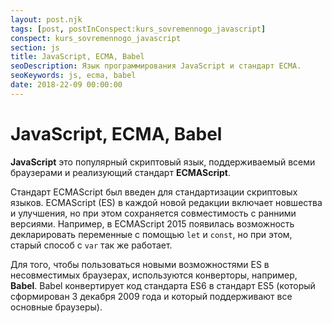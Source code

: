 ```yaml
---
layout: post.njk
tags: [post, postInConspect:kurs_sovremennogo_javascript]
conspect: kurs_sovremennogo_javascript
section: js
title: JavaScript, ECMA, Babel
seoDescription: Язык программирования JavaScript и стандарт ECMA.
seoKeywords: js, ecma, babel
date: 2018-22-09 00:00:00
---
```

# JavaScript, ECMA, Babel

**JavaScript** это популярный скриптовый язык, поддерживаемый всеми браузерами и реализующий стандарт **ECMAScript**.

Стандарт ECMAScript был введен для стандартизации скриптовых языков. ECMAScript (ES) в каждой новой редакции включает новшества и улучшения, но при этом сохраняется совместимость с ранними версиями. Например, в ECMAScript 2015 появилась возможность декларировать переменные с помощью `let` и `const`, но при этом, старый способ с `var` так же работает.

Для того, чтобы пользоваться новыми возможностями ES в несовместимых браузерах, используются конверторы, например, **Babel**. Babel конвертирует код стандарта ES6 в стандарт ES5 (который сформирован 3 декабря 2009 года и который поддерживают все основные браузеры).